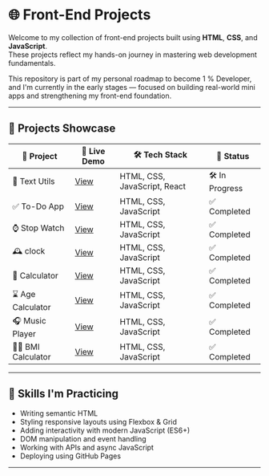# 🌐 Front-End Projects

Welcome to my collection of front-end projects built using **HTML**, **CSS**, and **JavaScript**.  
These projects reflect my hands-on journey in mastering web development fundamentals.

This repository is part of my personal roadmap to become 1 % Developer, and I'm currently in the early stages — focused on building real-world mini apps and strengthening my front-end foundation.

---

## 🚀 Projects Showcase

| 📁 Project | 🔗 Live Demo | 🛠️ Tech Stack | 📌 Status |
|------------|---------------|----------------|------------|
| 📄 Text Utils | [View](https://yourusername.github.io/front-end-projects/projects/text-utils/) | HTML, CSS, JavaScript, React | 🛠️ In Progress |
| ✅ To-Do App | [View](https://YuvrajTayal1202.github.io/Front-End-Projects/projects/To-Do-list/) | HTML, CSS, JavaScript | ✅ Completed |
| ⌚ Stop Watch | [View](https://yourusername.github.io/front-end-projects/projects/Stop-Watch/) | HTML, CSS, JavaScript | ✅ Completed |
| 🕰️ clock | [View](https://yourusername.github.io/front-end-projects/projects/Clock/) | HTML, CSS, JavaScript | ✅ Completed |
| 📱 Calculator | [View](https://yourusername.github.io/front-end-projects/projects/calculator/) | HTML, CSS, JavaScript | ✅ Completed |
| ⌛ Age Calculator | [View](https://yourusername.github.io/front-end-projects/projects/age_cal/) | HTML, CSS, JavaScript | ✅ Completed |
| 🎧 Music Player | [View](https://yourusername.github.io/front-end-projects/projects/Music-Player/) | HTML, CSS, JavaScript | ✅ Completed |
| 🧑‍⚕️ BMI Calculator | [View](https://yourusername.github.io/front-end-projects/projects/BMI-Calculator/) | HTML, CSS, JavaScript | ✅ Completed |

---

## 🧠 Skills I'm Practicing

- Writing semantic HTML
- Styling responsive layouts using Flexbox & Grid
- Adding interactivity with modern JavaScript (ES6+)
- DOM manipulation and event handling
- Working with APIs and async JavaScript
- Deploying using GitHub Pages

---


